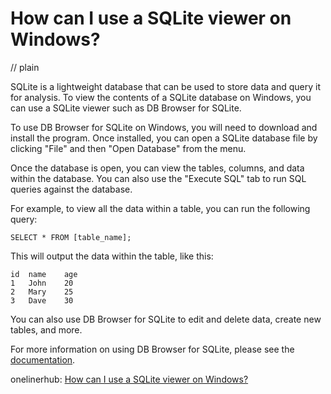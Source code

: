 # How can I use a SQLite viewer on Windows?
// plain

SQLite is a lightweight database that can be used to store data and query it for analysis. To view the contents of a SQLite database on Windows, you can use a SQLite viewer such as DB Browser for SQLite.

To use DB Browser for SQLite on Windows, you will need to download and install the program. Once installed, you can open a SQLite database file by clicking "File" and then "Open Database" from the menu.

Once the database is open, you can view the tables, columns, and data within the database. You can also use the "Execute SQL" tab to run SQL queries against the database.

For example, to view all the data within a table, you can run the following query:

```
SELECT * FROM [table_name];
```

This will output the data within the table, like this:

```
id	name	age
1	John	20
2	Mary	25
3	Dave	30
```

You can also use DB Browser for SQLite to edit and delete data, create new tables, and more.

For more information on using DB Browser for SQLite, please see the [documentation](https://sqlitebrowser.org/dl/).

onelinerhub: [How can I use a SQLite viewer on Windows?](https://onelinerhub.com/sqlite/how-can-i-use-a-sqlite-viewer-on-windows)